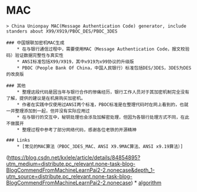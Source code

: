 # MAC
    > China Unionpay MAC(Message Authentication Code) generator, include standers about X99/X919/PBOC_DES/PBOC_3DES

    ### 中国银联加密机MAC生成
        * 在与银行通信过程中，需要使用MAC（Message Authentication Code，报文校验码）验证数据完整性与真实性
        * ANSI标准包括X99/X919，其中x919为x99协议的升级版
        * PBOC（People Bank Of China，中国人民银行）标准包括DES/3DES，3DES为DES的改良版

    ### 其他
        * 整理这段代码是因当年与银行合作的惨痛经历，银行工作人员对于其加密机制完全没有了解，提供的建议是在机房购买加密机。
        * 作者在实践中仅使用过ANSI两个标准，PBOC标准是在整理代码时在网上看到的，也就一并整理添加到一起，但并没有实际应用过
        * 在与银行的交互中，秘钥处理也会涉及加解密处理，但因为各银行处理方式不同，在此不做展开
        * 整理过程中参考了部分网络代码，感谢各位老铁的开源精神

    ### Links
        * [常见的MAC算法（PBOC_3DES_MAC、ANSI X9.9MAC算法、ANSI x9.19算法）]
(https://blog.csdn.net/kxlele/article/details/84854895?utm_medium=distribute.pc_relevant.none-task-blog-BlogCommendFromMachineLearnPai2-2.nonecase&depth_1-utm_source=distribute.pc_relevant.none-task-blog-BlogCommendFromMachineLearnPai2-2.nonecase)
        * [algorithm](https://github.com/sunvim/algorithm)